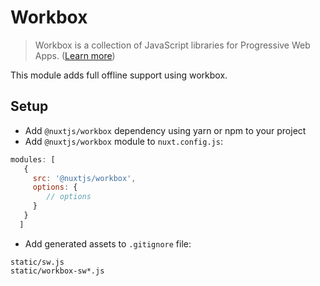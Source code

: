 # Workbox

> Workbox is a collection of JavaScript libraries for Progressive Web Apps. ([Learn more](https://github.com/GoogleChrome/workbox))

This module adds full offline support using workbox.

## Setup
 
- Add `@nuxtjs/workbox` dependency using yarn or npm to your project
- Add `@nuxtjs/workbox` module to `nuxt.config.js`:

```js
modules: [
   { 
     src: '@nuxtjs/workbox',
     options: {
        // options
     } 
   }
  ]
```

- Add generated assets to `.gitignore` file:
```
static/sw.js
static/workbox-sw*.js
```
